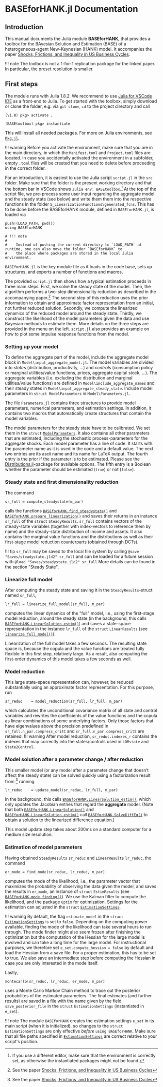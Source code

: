 # BASEforHANK.jl Documentation
## Introduction
This manual documents the Julia module **BASEforHANK**, that provides a toolbox for the BAyesian Solution and
Estimation (BASE) of a heterogeneous-agent New-Keynesian (HANK) model. It accompanies the paper
[Shocks, Frictions, and Inequality in US Business Cycles](https://www.benjaminborn.de/publication/bbl_inequality_2020/).

!!! note
    The toolbox is not a 1-for-1 replication package for the linked paper. In particular, the preset resolution is smaller.

## First steps
The module runs with Julia 1.8.2. We recommend to use [Julia for VSCode IDE](https://www.julia-vscode.org) as a front-end to Julia. To get started with the toolbox, simply download or clone the folder, e.g. via `git clone`, `cd` to the project directory and call
```julia-repl
(v1.8) pkg> activate .

(BASEtoolbox) pkg> instantiate
```
This will install all needed packages. For more on Julia environments, see [`Pkg.jl`](https://julialang.github.io/Pkg.jl/v1/environments/#Using-someone-else's-project).

!!! warning
    Before you activate the environment, make sure that you are in the main directory, in which the `Manifest.toml` and `Project.toml` files are located. In case you accidentally activated the environment in a subfolder, empty `.toml` files will be created that you need to delete before proceeding in the correct folder.


For an introduction, it is easiest to use the Julia script `script.jl` in the `src` folder. Make sure that the folder is the present working directory and that the bottom bar in VSCode shows `Julia env: BASEtoolbox`.[^1] At the top of the script file, we pre-process some user input regarding the aggregate model and the steady state (see below) and write them them into the respective functions in the folder `5_LinearizationFunctions\generated_fcns`. This has to be done before the BASEforHANK module, defined in `BASEforHANK.jl`, is loaded via
```
push!(LOAD_PATH, pwd())
using BASEforHANK
```
```@meta
# !!! note
#
#    Instead of pushing the current directory to `LOAD_PATH` at runtime, one can also move the folder `BASEforHANK` to
#    the place where packages are stored in the local Julia environment.
```
`BASEforHANK.jl` is the key module file as it loads in the code base, sets up structures, and exports a number of functions and macros.

The provided `script.jl` then shows how a typical estimation proceeds in three main steps. First, we solve the steady state of the model. Then, the algorithm performs a two-step dimensionality reduction as described in the accompanying paper.[^BBL] The second step of this reduction uses the prior information to obtain and approximate factor representation from an initial, not further reduced solution. Secondly, we compute the linearized dynamics of the reduced model around the steady state. Thirdly, we construct the likelihood of the model parameters given the data and use Bayesian methods to estimate them. More details on the three steps are provided in the menu on the left. `script.jl` also provides an example on how to plot some impulse response functions from the model.

### Setting up your model

To define the aggregate part of the model, include the aggregate model block in `Model\input_aggregate_model.jl`. The model variables are divided into *states* (distribution, productivity, ...) and
*controls* (consumption policy or marginal utilities/value functions, prices, aggregate capital stock, ...). The aggregate variables (i.e. excluding the distribution and marginal utilities/value functions) are defined
 in `Model\include_aggregate_names` and their steady states in `Model\input_aggregate_steady_state`. Include model parameters in `struct ModelParameters` in `Model\Parameters.jl`.

The file `Parameters.jl` contains three structures to provide model parameters, numerical parameters, and estimation settings. In addition, it contains two macros that automatically create structures that contain the model variables.

The model parameters for the steady state have to be calibrated. We set them in the `struct` [`ModelParameters`](@ref). It also contains all other parameters that are estimated, including the stochastic process-parameters for the aggregate shocks. Each model parameter has a line of code. It starts with the parameter name as it is used in the code and a default value. The next two entries are its ascii name and its name for LaTeX output. The fourth entry is the prior if the parameter is to be estimated. Please see the [Distributions.jl](https://github.com/JuliaStats/Distributions.jl)-package for available options. The fifth entry is a Boolean whether the parameter should be estimated (`true`) or not (`false`).


### Steady state and first dimensionality reduction
The command
```
sr_full = compute_steadystate(m_par)
```
calls the functions [`BASEforHANK.find_steadystate()`](@ref) and [`BASEforHANK.prepare_linearization()`](@ref) and saves their returns in an instance `sr_full` of the `struct` `SteadyResults`.
`sr_full` contains vectors of the steady-state variables (together with index-vectors to reference them by name) and
the steady-state distribution of income and assets. It also contains the marginal value functions and the distributions as well as their first-stage model reduction counterparts (obtained through DCTs).

!!! tip
    `sr_full` may be saved to the local file system by calling
    ```
    @save "Saves/steadystate.jld2" sr_full
    ```
    and can be loaded for a future session with
    ```
    @load "Saves/steadystate.jld2" sr_full
    ```
More details can be found in the section "Steady State".

### Linearize full model
After computing the steady state and saving it in the `SteadyResults`-struct named `sr_full`,
```
lr_full = linearize_full_model(sr_full, m_par)
```
computes the linear dynamics of the "full" model, i.e., using the first-stage model reduction, around the steady state (in the background, this calls [`BASEforHANK.LinearSolution_estim()`](@ref)) and saves a state-space representation in the instance `lr_full` of the `struct` `LinearResults` (see [`linearize_full_model()`](@ref)).

Linearization of the full model takes a few seconds. The resulting state space is, because the copula and the value functions are treated fully flexible in this first step, relatively large. As a result, also computing the first-order dynamics of this model takes a few seconds as well.

### Model reduction
This large state-space representation can, however, be reduced substantially using an approximate factor representation. For this purpose, run  
```
sr_reduc    = model_reduction(sr_full, lr_full, m_par)
```
which calculates the unconditional covariance matrix of all state and control variables and rewrites the coefficients of the value functions and the copula as linear combinations of some underlying factors. Only those factors that have eigenvalues above the precision predefined in `sr_full.n_par.compress_critC` and `sr_full.n_par.compress_critS` are retained.
!!! warning
    After model reduction, `sr_reduc.indexes_r` contains the indexes that map correctly into the states/controls used in `LOMstate` and `State2Control`.


### Model solution after a parameter change / after reduction
This smaller model (or any model after a parameter change that doesn't affect the steady state) can be solved quickly using a factorization result from [^BBL] running
```
lr_reduc    = update_model(sr_reduc, lr_full, m_par)
```
In the background, this calls [`BASEforHANK.LinearSolution_estim()`](@ref), which only updates the Jacobian entries that regard the **aggregate** model. (Note that both [`BASEforHANK.LinearSolution()`](@ref) and [`BASEforHANK.LinearSolution_estim()`](@ref) call [`BASEforHANK.SolveDiffEq()`](@ref) to obtain a solution to the linearized difference equation.)

This model update step takes about 200ms on a standard computer for a medium size resolution.

### Estimation of model parameters
Having obtained `SteadyResults` `sr_reduc` and `LinearResults` `lr_reduc`, the command
```
er_mode = find_mode(sr_reduc, lr_reduc, m_par)
```
computes the mode of the likelihood, i.e., the parameter vector that maximizes the probability of observing the data given the model, and saves the results in `er_mode`, an instance of `struct` `EstimResults`
(see [`BASEforHANK.mode_finding()`](@ref)). We use the Kalman filter to compute the likelihood, and the package `Optim` for optimization. Settings for the estimation can adjusted in the `struct` [`EstimationSettings`](@ref).

!!! warning
    By default, the flag `estimate_model` in the `struct` [`EstimationSettings`](@ref) is set to `false`. Depending on the computing power available, finding the mode of the likelihood can take several hours to run through. The mode finder might also seem frozen after finishing the optimization but the computation of the Hessian for the large model is involved and can take a long time for the large model. For instructional purposes, we therefore set `e_set.compute_hessian = false` by default and load the Hessian from a save file. For a proper estimation, this has to be set to true. We also save an intermediate step before computing the Hessian in case you are only interested in the mode itself.

Lastly,
```
montecarlo(sr_reduc, lr_reduc, er_mode, m_par)
```
uses a Monte Carlo Markov Chain method to trace out the posterior probabilites of the estimated parameters.
The final estimates (and further results) are saved in a file with the name given by the field `save_posterior_file`
in the `struct` `EstimationSettings` (instantiated in `e_set`).

!!! note
    The module `BASEforHANK` creates the estimation settings `e_set` in its main script (when it is initialized),
    so changes to the `struct` `EstimationSettings` are only effective *before* `using BASEforHANK`. Make sure
    that all file paths specified in [`EstimationSettings`](@ref) are correct relative to your script's position.
[^1]:
    If you use a different editor, make sure that the environment is correctly set, as otherwise the instantiated packages might not be found.
[^BBL]:
    See the paper [Shocks, Frictions, and Inequality in US Business Cycles](https://www.benjaminborn.de/publication/bbl_inequality_2020/)
